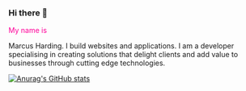 ### Hi there 👋
<p style="color: #FF0099;">My name is</p>
Marcus Harding.
I build websites and applications.
I am a developer specialising in creating solutions that delight clients and add value to businesses through cutting edge technologies.

[![Anurag's GitHub stats](https://github-readme-stats.vercel.app/api?username=marcusharding&count_private=true)](https://github.com/anuraghazra/github-readme-stats)
